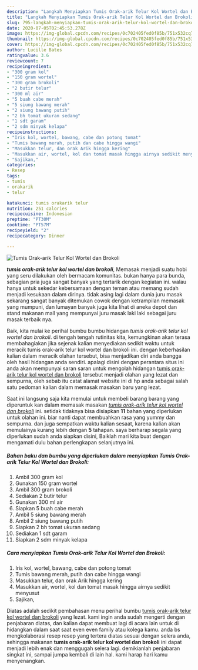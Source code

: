 ```yaml
---
description: "Langkah Menyiapkan Tumis Orak-arik Telur Kol Wortel dan Brokoli, Enak Banget"
title: "Langkah Menyiapkan Tumis Orak-arik Telur Kol Wortel dan Brokoli, Enak Banget"
slug: 795-langkah-menyiapkan-tumis-orak-arik-telur-kol-wortel-dan-brokoli-enak-banget
date: 2020-07-05T02:45:53.278Z
image: https://img-global.cpcdn.com/recipes/0c702405fed0f85b/751x532cq70/tumis-orak-arik-telur-kol-wortel-dan-brokoli-foto-resep-utama.jpg
thumbnail: https://img-global.cpcdn.com/recipes/0c702405fed0f85b/751x532cq70/tumis-orak-arik-telur-kol-wortel-dan-brokoli-foto-resep-utama.jpg
cover: https://img-global.cpcdn.com/recipes/0c702405fed0f85b/751x532cq70/tumis-orak-arik-telur-kol-wortel-dan-brokoli-foto-resep-utama.jpg
author: Lucille Bates
ratingvalue: 3.6
reviewcount: 7
recipeingredient:
- "300 gram kol"
- "150 gram wortel"
- "300 gram brokoli"
- "2 butir telur"
- "300 ml air"
- "5 buah cabe merah"
- "5 siung bawang merah"
- "2 siung bawang putih"
- "2 bh tomat ukuran sedang"
- "1 sdt garam"
- "2 sdm minyak kelapa"
recipeinstructions:
- "Iris kol, wortel, bawang, cabe dan potong tomat"
- "Tumis bawang merah, putih dan cabe hingga wangi"
- "Masukkan telur, dan orak Arik hingga kering"
- "Masukkan air, wortel, kol dan tomat masak hingga airnya sedikit menyusut"
- "Sajikan,"
categories:
- Resep
tags:
- tumis
- orakarik
- telur

katakunci: tumis orakarik telur 
nutrition: 251 calories
recipecuisine: Indonesian
preptime: "PT30M"
cooktime: "PT57M"
recipeyield: "2"
recipecategory: Dinner

---
```



![Tumis Orak-arik Telur Kol Wortel dan Brokoli](https://img-global.cpcdn.com/recipes/0c702405fed0f85b/751x532cq70/tumis-orak-arik-telur-kol-wortel-dan-brokoli-foto-resep-utama.jpg)

<b><i>tumis orak-arik telur kol wortel dan brokoli</i></b>, Memasak menjadi suatu hobi yang seru dilakukan oleh bermacam komunitas. bukan hanya para bunda, sebagian pria juga sangat banyak yang tertarik dengan kegiatan ini. walau hanya untuk sekedar kebersamaan dengan teman atau memang sudah menjadi kesukaan dalam dirinya. tidak asing lagi dalam dunia juru masak sekarang sangat banyak ditemukan cowok dengan ketrampilan memasak yang mumpuni, dan lumayan banyak juga kita lihat di aneka depot dan stand makanan mall yang mempunyai juru masak laki laki sebagai juru masak terbaik nya.



Baik, kita mulai ke perihal bumbu bumbu hidangan <i>tumis orak-arik telur kol wortel dan brokoli</i>. di tengah tengah rutinitas kita, kemungkinan akan terasa membahagiakan jika sejenak kalian menyediakan sedikit waktu untuk meracik tumis orak-arik telur kol wortel dan brokoli ini. dengan keberhasilan kalian dalam meracik olahan tersebut, bisa menjadikan diri anda bangga oleh hasil hidangan anda sendiri. apalagi disini dengan perantara situs ini anda akan mempunyai saran saran untuk mengolah hidangan <u>tumis orak-arik telur kol wortel dan brokoli</u> tersebut menjadi olahan yang lezat dan sempurna, oleh sebab itu catat alamat website ini di hp anda sebagai salah satu pedoman kalian dalam memasak masakan baru yang lezat.


Saat ini langsung saja kita memulai untuk membeli barang barang yang diperuntuk kan dalam memasak masakan <u><i>tumis orak-arik telur kol wortel dan brokoli</i></u> ini. setidak tidaknya bisa disiapkan <b>11</b> bahan yang diperlukan untuk olahan ini. biar nanti dapat membuahkan rasa yang yummy dan sempurna. dan juga sempatkan waktu kalian sesaat, karena kalian akan memulainya kurang lebih dengan <b>5</b> tahapan. saya berharap segala yang diperlukan sudah anda siapkan disini, Baiklah mari kita buat dengan mengamati dulu bahan perlengkapan selanjutnya ini.

<!--inarticleads1-->

##### Bahan baku dan bumbu yang diperlukan dalam menyiapkan Tumis Orak-arik Telur Kol Wortel dan Brokoli:

1. Ambil 300 gram kol
1. Gunakan 150 gram wortel
1. Ambil 300 gram brokoli
1. Sediakan 2 butir telur
1. Gunakan 300 ml air
1. Siapkan 5 buah cabe merah
1. Ambil 5 siung bawang merah
1. Ambil 2 siung bawang putih
1. Siapkan 2 bh tomat ukuran sedang
1. Sediakan 1 sdt garam
1. Siapkan 2 sdm minyak kelapa




<!--inarticleads2-->

##### Cara menyiapkan Tumis Orak-arik Telur Kol Wortel dan Brokoli:

1. Iris kol, wortel, bawang, cabe dan potong tomat
1. Tumis bawang merah, putih dan cabe hingga wangi
1. Masukkan telur, dan orak Arik hingga kering
1. Masukkan air, wortel, kol dan tomat masak hingga airnya sedikit menyusut
1. Sajikan,




Diatas adalah sedikit pembahasan menu perihal bumbu <u>tumis orak-arik telur kol wortel dan brokoli</u> yang lezat. kami ingin anda sudah mengerti dengan penjabaran diatas, dan kalian dapat membuat lagi di acara lain untuk di hidangkan dalam saat saat even even family atau kolega kamu. anda bs mengkolaborasi resep resep yang tertera diatas sesuai dengan selera anda, sehingga makanan <b>tumis orak-arik telur kol wortel dan brokoli</b> ini dapat menjadi lebih enak dan menggugah selera lagi. demikianlah penjabaran singkat ini, sampai jumpa kembali di lain hal. kami harap hari kamu menyenangkan.
